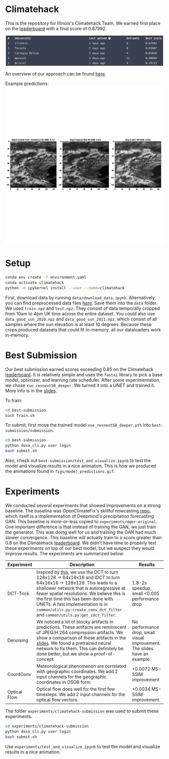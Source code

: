 # Climatehack

This is the repository for Illinois's Climatehack Team. We earned first place on the [leaderboard](https://climatehack.ai/compete/leaderboard/universities) with a final score of 0.87992. 

<p align='center'>
    <img src="figs/final_leaderboard.png" width="500" alt="Final Leaderboard">
</p>

An overview of our approach can be found [here](https://docs.google.com/presentation/d/1P_cv3R7gTRXG41wFPXT2lZe9E1GnKqtaJVqe-vsAvL0/edit?usp=sharing).

Example predictions:
![](figs/model_predictions.gif)

# Setup
```bash
conda env create -f environment.yaml
conda activate climatehack
python -m ipykernel install --user --name=climatehack
```

First, download data by running `data/download_data.ipynb`. Alternatively, you can find preprocessed data files [here](https://drive.google.com/drive/folders/1JkPKjOBtm3dlOl2fRTvaLkSu7KnZsJGw?usp=sharing). Save them into the `data` folder. We used `train.npz` and `test.npz`. They consist of data temporally cropped from 10am to 4pm UK time across the entire dataset. You could also use `data_good_sun_2020.npz` and `data_good_sun_2021.npz`, which consist of all samples where the sun elevation is at least 10 degrees. Because these crops produced datasets that could fit in-memory, all our dataloaders work in-memory.


# Best Submission
Our best submission earned scores exceeding 0.85 on the Climatehack [leaderboard](https://climatehack.ai/compete/leaderboard). It is relatively simple and uses the `fastai` library to pick a base model, optimizer, and learning rate scheduler. After some experimentation, we chose `xse_resnext50_deeper`. We turned it into a UNET and trained it. More info is in the [slides](https://docs.google.com/presentation/d/1P_cv3R7gTRXG41wFPXT2lZe9E1GnKqtaJVqe-vsAvL0/edit?usp=sharing).

To train:
```bash
cd best-submission
bash train.sh
```

To submit, first move the trained model `xse_resnext50_deeper.pth` into `best-submission/submission`.
```bash
cd best-submission
python doxa_cli.py user login
bash submit.sh
```

Also, check out `best-submission/test_and_visualize.ipynb` to test the model and visualize results in a nice animation. This is how we produced the animations found in `figs/model_predictions.gif`.

# Experiments
We conducted several experiments that showed improvements on a strong baseline. The baseline was OpenClimateFix's skillful nowcasting [repo](https://github.com/openclimatefix/skillful_nowcasting), which itself is a implementation of Deepmind's precipitation forecasting GAN. This baseline is more-or-less copied to `experiments/dgmr-original`. One important difference is that instead of training the GAN, we just train the generator. This was doing well for us and training the GAN had much slower convergence. This baseline will actually train to a score greater than 0.8 on the Climatehack [leaderboard](https://climatehack.ai/compete/leaderboard). We didn't have time to properly test these experiments on top of our best model, but we suspect they would improve results. The experiments are summarized below:

Experiment | Description | Results |
--- | --- | --- |
DCT-Trick | Inspired by [this](https://proceedings.neurips.cc/paper/2018/file/7af6266cc52234b5aa339b16695f7fc4-Paper.pdf), we use the DCT to turn 128x128 -> 64x16x16 and IDCT to turn 64x16x16 -> 128x128. This leads to a shallower network that is autoregressive at fewer spatial resolutions. We believe this is the first time this has been done with UNETs. A fast implementation is in `common/utils.py:create_conv_dct_filter` and `common/utils.py:get_idct_filter`. | 1.8-2x speedup, small <0.005 performance drop |
Denoising | We noticed a lot of blocky artifacts in predictions. These artifacts are reminiscent of JPEG/H.264 compression artifacts. We show a comparison of these artifacts in the [slides](https://docs.google.com/presentation/d/1P_cv3R7gTRXG41wFPXT2lZe9E1GnKqtaJVqe-vsAvL0/edit?usp=sharing). We found a pretrained neural network to fix them. This can definitely be done better, but we show a proof-of-concept. | No performance drop, small visual improvement. The slides have an example. |
CoordConv | Meteorological phenomenon are correlated with geographic coordinates. We add 2 input channels for the geographic coordinates in OSGB form. | +0.0072 MS-SSIM improvement |
Optical Flow | Optical flow does well for the first few timesteps. We add 2 input channels for the optical flow vectors. | +0.0034 MS-SSIM improvement |

The folder `experiments/climatehack-submission` was used to submit these experiments.
```bash
cd experiments/climatehack-submission
python doxa_cli.py user login
bash submit.sh
```

Use `experiments/test_and_visualize.ipynb` to test the model and visualize results in a nice animation.
